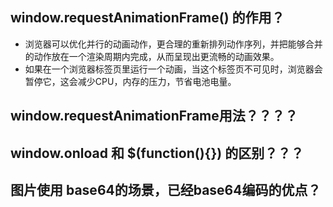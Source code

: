 
## window.requestAnimationFrame() 的作用？
* 浏览器可以优化并行的动画动作，更合理的重新排列动作序列，并把能够合并的动作放在一个渲染周期内完成，从而呈现出更流畅的动画效果。
* 如果在一个浏览器标签页里运行一个动画，当这个标签页不可见时，浏览器会暂停它，这会减少CPU，内存的压力，节省电池电量。


## window.requestAnimationFrame用法？？？？


## window.onload  和 $(function(){}) 的区别？？？


## 图片使用 base64的场景，已经base64编码的优点？
